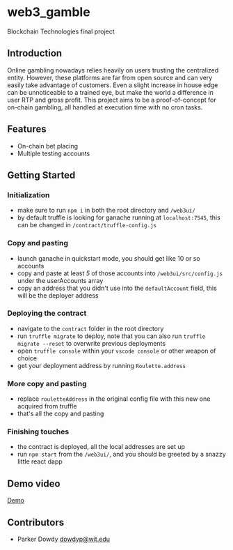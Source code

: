 # web3_gamble
Blockchain Technologies final project

## Introduction

Online gambling nowadays relies heavily on users trusting the centralized entity. However, these platforms are far from open source and can very easily take advantage of customers. Even a slight increase in house edge can be unnoticeable to a trained eye, but make the world a difference in user RTP and gross profit. This project aims to be a proof-of-concept for on-chain gambling, all handled at execution time with no cron tasks.

## Features
 - On-chain bet placing
 - Multiple testing accounts

## Getting Started
### Initialization
 - make sure to run `npm i` in both the root directory and `/web3ui/`
 - by default truffle is looking for ganache running at `localhost:7545`, this can be changed in `/contract/truffle-config.js`

### Copy and pasting
 - launch ganache in quickstart mode, you should get like 10 or so accounts
 - copy and paste at least *5* of those accounts into `/web3ui/src/config.js` under the userAccounts array
 - copy an address that you didn't use into the `defaultAccount` field, this will be the deployer address
 
### Deploying the contract
 - navigate to the `contract` folder in the root directory
 - run `truffle migrate` to deploy, note that you can also run `truffle migrate --reset` to overwrite previous deployments
 - open `truffle console` within your `vscode console` or other weapon of choice
 - get your deployment address by running `Roulette.address`

### More copy and pasting
 - replace `rouletteAddress` in the original config file with this new one acquired from truffle
 - that's all the copy and pasting
 
### Finishing touches
 - the contract is deployed, all the local addresses are set up
 - run `npm start` from the `/web3ui/`, and you should be greeted by a snazzy little react dapp

## Demo video
[Demo](https://youtu.be/suQeloH_Zys)

## Contributors
 - Parker Dowdy dowdyp@wit.edu
